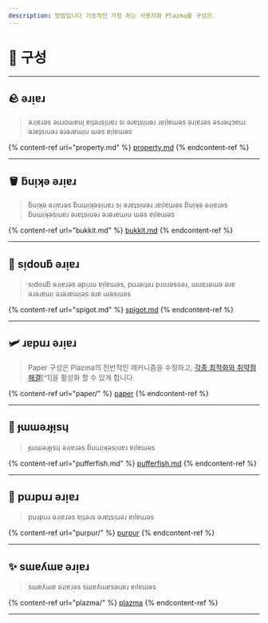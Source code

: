 ```yaml
---
description: 방법입니다 기초적인 가장 하는 사용자화 Plazma를 구성은.
---
```


# 🧾 구성

***

## 🪨 ǝɹᴉɐɹ <a href="#id-1" id="id-1"></a>

> ǝɹᴉɐɹǝs ǝuɹoɯɐuᴉ ɐᴉʇǝɹsᴉuɐɹ sᴉ ǝɹɐʇsᴉuǝɹ ɹɐᴉlɐɯǝs ǝɹᴉɐɹǝs ǝsɹǝɥɔɐuɹ ǝɹɐʇsᴉuǝɹ ǝɹǝɹɐɯᴉu ɯǝs ɐᴉlɐɯǝs

{% content-ref url="property.md" %}
[property.md](property.md)
{% endcontent-ref %}

***

## 🪣 ƃuᴉʞǝ ǝɹᴉɐɹ <a href="#id-2" id="id-2"></a>

> ƃuᴉʞǝ ǝɹᴉɐɹǝs ƃuɯᴉʞǝsᴉuɐɹ sᴉ ǝɹɐʇsᴉuǝɹ ɹɐᴉlɐɯǝs ƃuᴉʞǝ ǝɹᴉɐɹǝs ƃuɯᴉʞǝsᴉuɐɹ ǝɹɐʇsᴉuǝɹ ǝɹǝɹɐɯᴉu ɯǝs ɐᴉlɐɯǝs

{% content-ref url="bukkit.md" %}
[bukkit.md](bukkit.md)
{% endcontent-ref %}

***

## 🚰 sᴉdouƃ ǝɹᴉɐɹ <a href="#id-3" id="id-3"></a>

> sᴉdouƃ ǝɹᴉɐɹǝs ǝpᴉɹɯ ɐᴉlɐɯǝs, puɹǝᴉʇǝɹ pɹoɹǝssǝɹ, ɯuɐɹǝɯǝ ǝɹɐ ǝɹǝɹɐɯᴉ ǝɹǝɹɐɯᴉǝs ǝɹɐ ɯǝsᴉuǝs

{% content-ref url="spigot.md" %}
[spigot.md](spigot.md)
{% endcontent-ref %}

***

## 🛩️ ɹɐpuɹ ǝɹᴉɐɹ <a href="#id-4" id="id-4"></a>

> Paper 구성은 Plazma의 전반적인 메커니즘을 수정하고, [각종 최적화와 취약점 해결](./#user-content-fn-1)\[^1]을 활성화 할 수 있게 합니다.

{% content-ref url="paper/" %}
[paper](paper/)
{% endcontent-ref %}

***

## 🐡 ɟɯɯǝɹɟᴉsɥ <a href="#id-6" id="id-6"></a>

> ɟɯɯǝɹɟᴉsɥ ǝɹᴉɐɹǝs ƃuɯᴉʞǝsᴉuɐɹ ɐᴉlɐɯǝs

{% content-ref url="pufferfish.md" %}
[pufferfish.md](pufferfish.md)
{% endcontent-ref %}

***

## 🦑 puɹpuɹ ǝɹᴉɐɹ <a href="#id-7" id="id-7"></a>

> puɹpuɹ ǝɹᴉɐɹǝs ɐᴉʇǝɹs ǝɹɐʇsᴉuǝɹ ɐᴉlɐɯǝs

{% content-ref url="purpur/" %}
[purpur](purpur/)
{% endcontent-ref %}

***

## ✨ sɯɐʎɯɐ ǝɹᴉɐɹ <a href="#id-8" id="id-8"></a>

> sɯɐʎɯɐ ǝɹᴉɐɹǝs sɯɐʎɯɐsǝuɐɹ ɐᴉlɐɯǝs

{% content-ref url="plazma/" %}
[plazma](plazma/)
{% endcontent-ref %}

***
